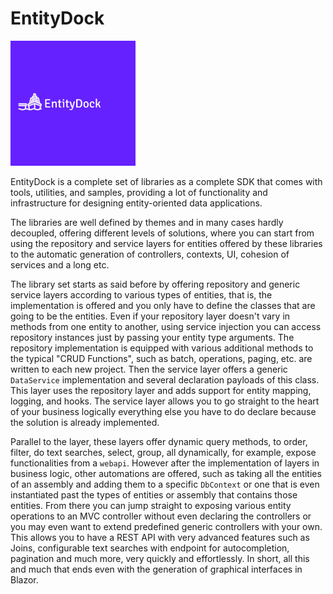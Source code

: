 # EntityDock

![EntityDock logo](entitydock-logo.png)

EntityDock is a complete set of libraries as a complete SDK that comes with tools, utilities, and samples,
providing a lot of functionality and infrastructure for designing entity-oriented data applications.

The libraries are well defined by themes and in many cases hardly decoupled, 
offering different levels of solutions, where you can start from using 
the repository and service layers for entities offered by these 
libraries to the automatic generation of controllers, contexts,
UI, cohesion of services and a long etc.

The library set starts as said before by offering repository 
and generic service layers according to various types of entities,
that is, the implementation is offered and you only have to define
the classes that are going to be the entities. Even if your 
repository layer doesn't vary in methods from one entity to
another, using service injection you can access repository 
instances just by passing your entity type arguments. 
The repository implementation is equipped with various
additional methods to the typical "CRUD Functions", 
such as batch, operations, paging, etc. are written
to each new project. Then the service layer offers
a generic `DataService` implementation and several
declaration payloads of this class. This layer uses
the repository layer and adds support for entity mapping,
logging, and hooks. The service layer allows you to go straight
to the heart of your business logically everything else you have
to do declare because the solution is already implemented.

Parallel to the layer, these layers offer dynamic query methods,
to order, filter, do text searches, select, group, all dynamically,
for example, expose functionalities from a `webapi`. However after
the implementation of layers in business logic, other automations 
are offered, such as taking all the entities of an assembly and 
adding them to a specific `DbContext` or one that is even instantiated
past the types of entities or assembly that contains those entities.
From there you can jump straight to exposing various entity operations
to an MVC controller without even declaring the controllers or you may
even want to extend predefined generic controllers with your own. 
This allows you to have a REST API with very advanced features 
such as Joins, configurable text searches with endpoint for 
autocompletion, pagination and much more, very quickly and effortlessly.
In short, all this and much that ends even with the generation
of graphical interfaces in Blazor.
